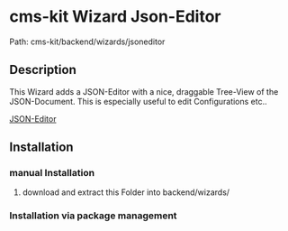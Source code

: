 # cms-kit Wizard Json-Editor

Path: cms-kit/backend/wizards/jsoneditor

## Description

This Wizard adds a JSON-Editor with a nice, draggable Tree-View of the JSON-Document. This is especially useful to edit Configurations etc..

[JSON-Editor](http://jsoneditoronline.org)

## Installation

### manual Installation

1. download and extract this Folder into backend/wizards/

### Installation via package management

